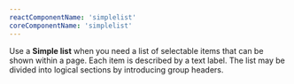 ```yaml
---
reactComponentName: 'simplelist'
coreComponentName: 'simplelist'
---
```

Use a **Simple list** when you need a list of selectable items that can be shown within a page. Each item is described by a text label. The list may be divided into logical sections by introducing group headers.
